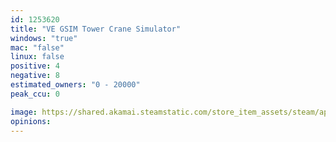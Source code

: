 ```yaml
---
id: 1253620
title: "VE GSIM Tower Crane Simulator"
windows: "true"
mac: "false"
linux: false
positive: 4
negative: 8
estimated_owners: "0 - 20000"
peak_ccu: 0

image: https://shared.akamai.steamstatic.com/store_item_assets/steam/apps/1253620/header.jpg?t=1667293113
opinions:
---
```

